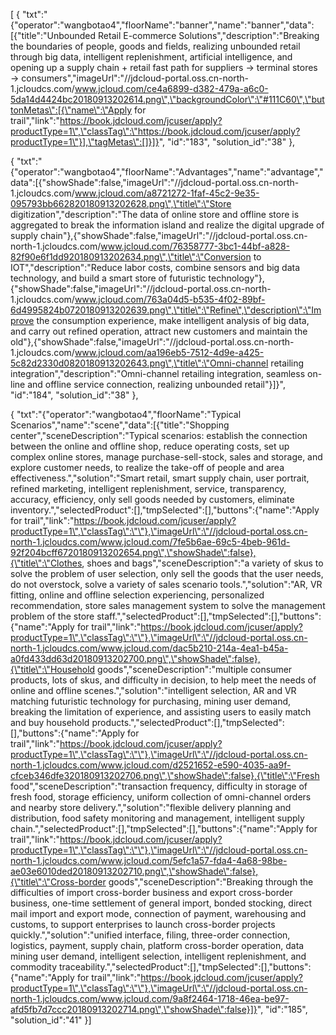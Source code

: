 [ { "txt":"{\"operator\":\"wangbotao4\",\"floorName\":\"banner\",\"name\":\"banner\",\"data\":[{\"title\":\"Unbounded Retail E-commerce Solutions\",\"description\":\"Breaking the boundaries of people, goods and fields, realizing unbounded retail through big data, intelligent replenishment, artificial intelligence, and opening up a supply chain + retail fast path for suppliers → terminal stores → consumers\",\"imageUrl\":\"//jdcloud-portal.oss.cn-north-1.jcloudcs.com/www.jcloud.com/ce4a6899-d382-479a-a6c0-5da14d4424bc20180913202614.png\",\"backgroundColor\":\"#111C60\",\"buttonMetas\":[{\"name\":\"Apply for trail\",\"link\":\"https://book.jdcloud.com/jcuser/apply?productType=1\",\"classTag\":\"https://book.jdcloud.com/jcuser/apply?productType=1\"}],\"tagMetas\":[]}]}", "id":"183", "solution_id":"38" }, 


{ "txt":"{\"operator\":\"wangbotao4\",\"floorName\":\"Advantages\",\"name\":\"advantage\",\"data\":[{\"showShade\":false,\"imageUrl\":\"//jdcloud-portal.oss.cn-north-1.jcloudcs.com/www.jcloud.com/a8721272-1faf-45c2-9e35-095793bb662820180913202628.png\",\"title\":\"Store digitization\",\"description\":\"The data of online store and offline store is aggregated to break the information island and realize the digital upgrade of supply chain\"},{\"showShade\":false,\"imageUrl\":\"//jdcloud-portal.oss.cn-north-1.jcloudcs.com/www.jcloud.com/76358777-3bc1-44bf-a828-82f90e6f1dd920180913202634.png\",\"title\":\"Conversion to IOT\",\"description\":\"Reduce labor costs, combine sensors and big data technology, and build a smart store of futuristic technology\"},{\"showShade\":false,\"imageUrl\":\"//jdcloud-portal.oss.cn-north-1.jcloudcs.com/www.jcloud.com/763a04d5-b535-4f02-89bf-6d4995824b0720180913202639.png\",\"title\":\"Refine\",\"description\":\"Improve the consumption experience, make intelligent analysis of big data, and carry out refined operation, attract new customers and maintain the old\"},{\"showShade\":false,\"imageUrl\":\"//jdcloud-portal.oss.cn-north-1.jcloudcs.com/www.jcloud.com/aa196eb5-7512-4d9e-a425-5c82d2330d0820180913202643.png\",\"title\":\"Omni-channel retailing integration\",\"description\":\"Omni-channel retailing integration, seamless on-line and offline service connection, realizing unbounded retail\"}]}", "id":"184", "solution_id":"38" },



{ "txt":"{\"operator\":\"wangbotao4\",\"floorName\":\"Typical Scenarios\",\"name\":\"scene\",\"data\":[{\"title\":\"Shopping center\",\"sceneDescription\":\"Typical scenarios: establish the connection between the online and offline shop, reduce operating costs, set up complex online stores, manage purchase-sell-stock, sales and storage, and explore customer needs, to realize the take-off of people and area effectiveness.\",\"solution\":\"Smart retail, smart supply chain, user portrait, refined marketing, intelligent replenishment, service, transparency, accuracy, efficiency, only sell goods needed by customers, eliminate inventory.\",\"selectedProduct\":[],\"tmpSelected\":[],\"buttons\":{\"name\":\"Apply for trail\",\"link\":\"https://book.jdcloud.com/jcuser/apply?productType=1\",\"classTag\":\"\"},\"imageUrl\":\"//jdcloud-portal.oss.cn-north-1.jcloudcs.com/www.jcloud.com/7fe5b6ae-69c5-4beb-961d-92f204bcff6720180913202654.png\",\"showShade\":false},{\"title\":\"Clothes, shoes and bags\",\"sceneDescription\":\"a variety of skus to solve the problem of user selection, only sell the goods that the user needs, do not overstock, solve a variety of sales scenario tools.\",\"solution\":\"AR, VR fitting, online and offline selection experiencing, personalized recommendation, store sales management system to solve the management problem of the store staff.\",\"selectedProduct\":[],\"tmpSelected\":[],\"buttons\":{\"name\":\"Apply for trail\",\"link\":\"https://book.jdcloud.com/jcuser/apply?productType=1\",\"classTag\":\"\"},\"imageUrl\":\"//jdcloud-portal.oss.cn-north-1.jcloudcs.com/www.jcloud.com/dac5b210-214a-4ea1-b45a-a0fd433dd63d20180913202700.png\",\"showShade\":false},{\"title\":\"Household goods\",\"sceneDescription\":\"multiple consumer products, lots of skus, and difficulty in decision, to help meet the needs of online and offline scenes.\",\"solution\":\"intelligent selection, AR and VR matching futuristic technology for purchasing, mining user demand, breaking the limitation of experience, and assisting users to easily match and buy household products.\",\"selectedProduct\":[],\"tmpSelected\":[],\"buttons\":{\"name\":\"Apply for trail\",\"link\":\"https://book.jdcloud.com/jcuser/apply?productType=1\",\"classTag\":\"\"},\"imageUrl\":\"//jdcloud-portal.oss.cn-north-1.jcloudcs.com/www.jcloud.com/d2521652-e590-4035-aa9f-cfceb346dfe320180913202706.png\",\"showShade\":false},{\"title\":\"Fresh food\",\"sceneDescription\":\"transaction frequency, difficulty in storage of fresh food, storage efficiency, uniform collection of omni-channel orders and nearby store delivery.\",\"solution\":\"flexible delivery planning and distribution, food safety monitoring and management, intelligent supply chain.\",\"selectedProduct\":[],\"tmpSelected\":[],\"buttons\":{\"name\":\"Apply for trail\",\"link\":\"https://book.jdcloud.com/jcuser/apply?productType=1\",\"classTag\":\"\"},\"imageUrl\":\"//jdcloud-portal.oss.cn-north-1.jcloudcs.com/www.jcloud.com/5efc1a57-fda4-4a68-98be-ae03e6010ded20180913202710.png\",\"showShade\":false},{\"title\":\"Cross-border goods\",\"sceneDescription\":\"Breaking through the difficulties of import cross-border business and export cross-border business, one-time settlement of general import, bonded stocking, direct mail import and export mode, connection of payment, warehousing and customs, to support enterprises to launch cross-border projects quickly.\",\"solution\":\"unified interface, filing, three-order connection, logistics, payment, supply chain, platform cross-border operation, data mining user demand, intelligent selection, intelligent replenishment, and commodity traceability.\",\"selectedProduct\":[],\"tmpSelected\":[],\"buttons\":{\"name\":\"Apply for trail\",\"link\":\"https://book.jdcloud.com/jcuser/apply?productType=1\",\"classTag\":\"\"},\"imageUrl\":\"//jdcloud-portal.oss.cn-north-1.jcloudcs.com/www.jcloud.com/9a8f2464-1718-46ea-be97-afd5fb7d7ccc20180913202714.png\",\"showShade\":false}]}", "id":"185", "solution_id":"41" }]
